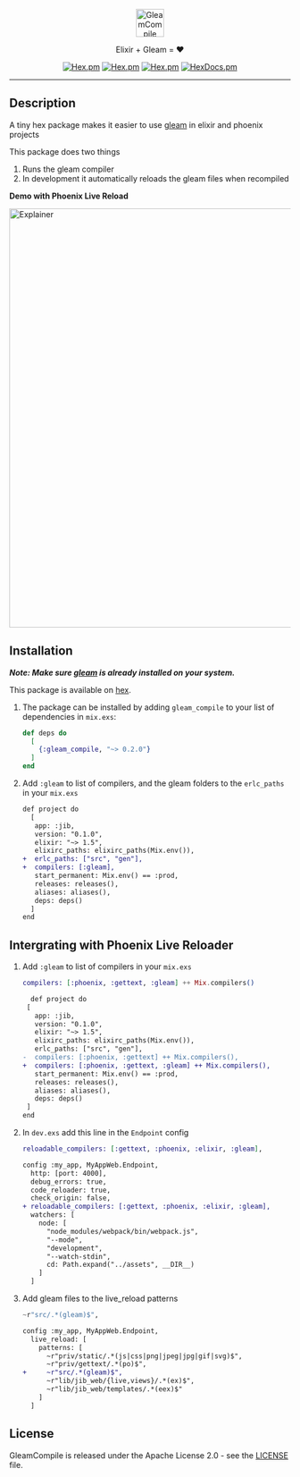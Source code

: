 <p align="center"><img alt="GleamCompile" src="https://praveenperera.github.io/gleam_compile/logo.svg" height="50px"></img></p>
<p align="center">Elixir + Gleam = ❤️ </p>
<p align="center">
    <a href="https://hex.pm/packages/gleam_compile"><img alt="Hex.pm" src="https://img.shields.io/hexpm/l/gleam_compile"></a>
    <a href="https://hex.pm/packages/gleam_compile"><img alt="Hex.pm" src="https://img.shields.io/hexpm/v/gleam_compile"></a>
    <a href="https://hex.pm/packages/gleam_compile"><img alt="Hex.pm" src="https://img.shields.io/hexpm/dt/gleam_compile"></a>
    <a href="https://hexdocs.pm/gleam_compile"><img alt="HexDocs.pm" src="https://img.shields.io/badge/hex-docs-purple.svg"></a>
</p>

---

## Description

A tiny hex package makes it easier to use [gleam](https://github.com/gleam-lang/gleam) in elixir and phoenix projects

This package does two things

1. Runs the gleam compiler
2. In development it automatically reloads the gleam files when recompiled

**Demo with Phoenix Live Reload**

<img src="https://praveenperera.github.io/gleam_compile/demo.gif?raw=true" alt="Explainer" width="750px">

## Installation

**_Note: Make sure [gleam](https://github.com/gleam-lang/gleam) is already installed on your system._**

This package is available on [hex](https://hex.pm/packages/gleam_compile).

1. The package can be installed by adding `gleam_compile` to your list of dependencies in `mix.exs`:

   ```elixir
   def deps do
     [
       {:gleam_compile, "~> 0.2.0"}
     ]
   end
   ```

2. Add `:gleam` to list of compilers, and the gleam folders to the `erlc_paths`
   in your `mix.exs`

   ```diff
   def project do
     [
      app: :jib,
      version: "0.1.0",
      elixir: "~> 1.5",
      elixirc_paths: elixirc_paths(Mix.env()),
   +  erlc_paths: ["src", "gen"],
   +  compilers: [:gleam],
      start_permanent: Mix.env() == :prod,
      releases: releases(),
      aliases: aliases(),
      deps: deps()
     ]
   end
   ```

## Intergrating with Phoenix Live Reloader

1. Add `:gleam` to list of compilers in your `mix.exs`

   ```elixir
   compilers: [:phoenix, :gettext, :gleam] ++ Mix.compilers()
   ```

   ```diff
     def project do
    [
      app: :jib,
      version: "0.1.0",
      elixir: "~> 1.5",
      elixirc_paths: elixirc_paths(Mix.env()),
      erlc_paths: ["src", "gen"],
   -  compilers: [:phoenix, :gettext] ++ Mix.compilers(),
   +  compilers: [:phoenix, :gettext, :gleam] ++ Mix.compilers(),
      start_permanent: Mix.env() == :prod,
      releases: releases(),
      aliases: aliases(),
      deps: deps()
    ]
   end
   ```

2. In `dev.exs` add this line in the `Endpoint` config

   ```elixir
   reloadable_compilers: [:gettext, :phoenix, :elixir, :gleam],
   ```

   ```diff
   config :my_app, MyAppWeb.Endpoint,
     http: [port: 4000],
     debug_errors: true,
     code_reloader: true,
     check_origin: false,
   + reloadable_compilers: [:gettext, :phoenix, :elixir, :gleam],
     watchers: [
       node: [
         "node_modules/webpack/bin/webpack.js",
         "--mode",
         "development",
         "--watch-stdin",
         cd: Path.expand("../assets", __DIR__)
       ]
     ]
   ```

3. Add gleam files to the live_reload patterns

   ```elixir
   ~r"src/.*(gleam)$",
   ```

   ```diff
   config :my_app, MyAppWeb.Endpoint,
     live_reload: [
       patterns: [
         ~r"priv/static/.*(js|css|png|jpeg|jpg|gif|svg)$",
         ~r"priv/gettext/.*(po)$",
   +     ~r"src/.*(gleam)$",
         ~r"lib/jib_web/{live,views}/.*(ex)$",
         ~r"lib/jib_web/templates/.*(eex)$"
       ]
     ]
   ```

## License

GleamCompile is released under the Apache License 2.0 - see the [LICENSE](LICENSE.md) file.
